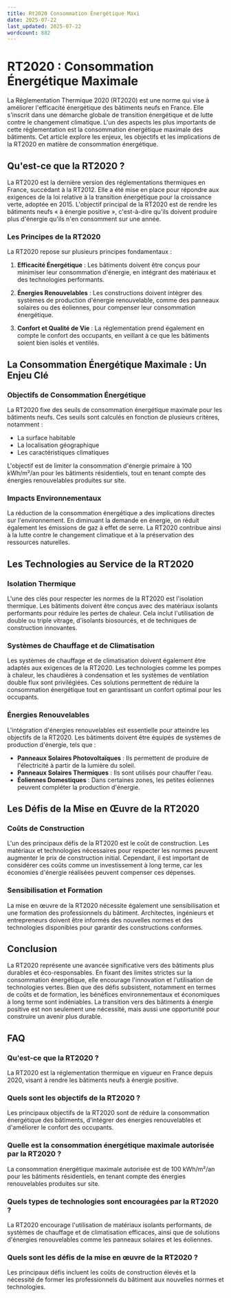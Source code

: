 ```yaml
---
title: Rt2020 Consommation Énergétique Maxi
date: 2025-07-22
last_updated: 2025-07-22
wordcount: 882
---
```


# RT2020 : Consommation Énergétique Maximale

La Réglementation Thermique 2020 (RT2020) est une norme qui vise à améliorer l'efficacité énergétique des bâtiments neufs en France. Elle s'inscrit dans une démarche globale de transition énergétique et de lutte contre le changement climatique. L'un des aspects les plus importants de cette réglementation est la consommation énergétique maximale des bâtiments. Cet article explore les enjeux, les objectifs et les implications de la RT2020 en matière de consommation énergétique.

## Qu'est-ce que la RT2020 ?

La RT2020 est la dernière version des réglementations thermiques en France, succédant à la RT2012. Elle a été mise en place pour répondre aux exigences de la loi relative à la transition énergétique pour la croissance verte, adoptée en 2015. L'objectif principal de la RT2020 est de rendre les bâtiments neufs « à énergie positive », c'est-à-dire qu'ils doivent produire plus d'énergie qu'ils n'en consomment sur une année.

### Les Principes de la RT2020

La RT2020 repose sur plusieurs principes fondamentaux :

1. **Efficacité Énergétique** : Les bâtiments doivent être conçus pour minimiser leur consommation d'énergie, en intégrant des matériaux et des technologies performants.
   
2. **Énergies Renouvelables** : Les constructions doivent intégrer des systèmes de production d'énergie renouvelable, comme des panneaux solaires ou des éoliennes, pour compenser leur consommation énergétique.

3. **Confort et Qualité de Vie** : La réglementation prend également en compte le confort des occupants, en veillant à ce que les bâtiments soient bien isolés et ventilés.

## La Consommation Énergétique Maximale : Un Enjeu Clé

### Objectifs de Consommation Énergétique

La RT2020 fixe des seuils de consommation énergétique maximale pour les bâtiments neufs. Ces seuils sont calculés en fonction de plusieurs critères, notamment :

- La surface habitable
- La localisation géographique
- Les caractéristiques climatiques

L'objectif est de limiter la consommation d'énergie primaire à 100 kWh/m²/an pour les bâtiments résidentiels, tout en tenant compte des énergies renouvelables produites sur site.

### Impacts Environnementaux

La réduction de la consommation énergétique a des implications directes sur l'environnement. En diminuant la demande en énergie, on réduit également les émissions de gaz à effet de serre. La RT2020 contribue ainsi à la lutte contre le changement climatique et à la préservation des ressources naturelles.

## Les Technologies au Service de la RT2020

### Isolation Thermique

L'une des clés pour respecter les normes de la RT2020 est l'isolation thermique. Les bâtiments doivent être conçus avec des matériaux isolants performants pour réduire les pertes de chaleur. Cela inclut l'utilisation de double ou triple vitrage, d'isolants biosourcés, et de techniques de construction innovantes.

### Systèmes de Chauffage et de Climatisation

Les systèmes de chauffage et de climatisation doivent également être adaptés aux exigences de la RT2020. Les technologies comme les pompes à chaleur, les chaudières à condensation et les systèmes de ventilation double flux sont privilégiées. Ces solutions permettent de réduire la consommation énergétique tout en garantissant un confort optimal pour les occupants.

### Énergies Renouvelables

L'intégration d'énergies renouvelables est essentielle pour atteindre les objectifs de la RT2020. Les bâtiments doivent être équipés de systèmes de production d'énergie, tels que :

- **Panneaux Solaires Photovoltaïques** : Ils permettent de produire de l'électricité à partir de la lumière du soleil.
- **Panneaux Solaires Thermiques** : Ils sont utilisés pour chauffer l'eau.
- **Éoliennes Domestiques** : Dans certaines zones, les petites éoliennes peuvent compléter la production d'énergie.

## Les Défis de la Mise en Œuvre de la RT2020

### Coûts de Construction

L'un des principaux défis de la RT2020 est le coût de construction. Les matériaux et technologies nécessaires pour respecter les normes peuvent augmenter le prix de construction initial. Cependant, il est important de considérer ces coûts comme un investissement à long terme, car les économies d'énergie réalisées peuvent compenser ces dépenses.

### Sensibilisation et Formation

La mise en œuvre de la RT2020 nécessite également une sensibilisation et une formation des professionnels du bâtiment. Architectes, ingénieurs et entrepreneurs doivent être informés des nouvelles normes et des technologies disponibles pour garantir des constructions conformes.

## Conclusion

La RT2020 représente une avancée significative vers des bâtiments plus durables et éco-responsables. En fixant des limites strictes sur la consommation énergétique, elle encourage l'innovation et l'utilisation de technologies vertes. Bien que des défis subsistent, notamment en termes de coûts et de formation, les bénéfices environnementaux et économiques à long terme sont indéniables. La transition vers des bâtiments à énergie positive est non seulement une nécessité, mais aussi une opportunité pour construire un avenir plus durable.

## FAQ

### Qu'est-ce que la RT2020 ?

La RT2020 est la réglementation thermique en vigueur en France depuis 2020, visant à rendre les bâtiments neufs à énergie positive.

### Quels sont les objectifs de la RT2020 ?

Les principaux objectifs de la RT2020 sont de réduire la consommation énergétique des bâtiments, d'intégrer des énergies renouvelables et d'améliorer le confort des occupants.

### Quelle est la consommation énergétique maximale autorisée par la RT2020 ?

La consommation énergétique maximale autorisée est de 100 kWh/m²/an pour les bâtiments résidentiels, en tenant compte des énergies renouvelables produites sur site.

### Quels types de technologies sont encouragées par la RT2020 ?

La RT2020 encourage l'utilisation de matériaux isolants performants, de systèmes de chauffage et de climatisation efficaces, ainsi que de solutions d'énergies renouvelables comme les panneaux solaires et les éoliennes.

### Quels sont les défis de la mise en œuvre de la RT2020 ?

Les principaux défis incluent les coûts de construction élevés et la nécessité de former les professionnels du bâtiment aux nouvelles normes et technologies.